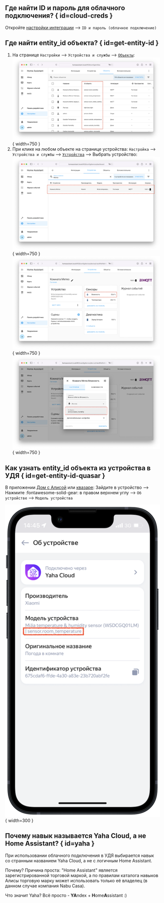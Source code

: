 ## Где найти ID и пароль для облачного подключения? { id=cloud-creds }
Откройте [настройки интеграции](./config/getting-started.md#gui) --> `ID и пароль (облачное подключение)`

## Где найти entity_id объекта? { id=get-entity-id }
1. На странице `Настройки` --> `Устройства и службы` --> [`Объекты`](https://my.home-assistant.io/redirect/entities/):<br>
    ![](assets/images/faq/entity-id-1.png){ width=750 }
2. При клике на любом объекте на странице устройства: `Настройка` --> `Устройства и службы` --> [`Устройства`](https://my.home-assistant.io/redirect/devices/) --> Выбрать устройство:<br>
    ![](assets/images/faq/entity-id-2.png){ width=750 }
    ![](assets/images/faq/entity-id-3.png){ width=750 }
    ![](assets/images/faq/entity-id-4.png){ width=750 }

## Как узнать entity_id объекта из устройства в УДЯ { id=get-entity-id-quasar }
В приложении [Дом с Алисой](https://mobile.yandex.ru/apps/smarthome) или [квазаре](./quasar.md): 
Зайдите в устройство --> Нажмите :fontawesome-solid-gear: в правом верхнем углу --> `Об устройстве` --> `Модель устройства`

![](assets/images/faq/entity-id-quasar.png){ width=300 }

## Почему навык называется Yaha Cloud, а не Home Assistant? { id=yaha }
При использовании облачного подключения в УДЯ выбирается навык со странным названием Yaha Cloud, а не с логичным Home Assistant.

Почему? Причина проста: "Home Assistant" является зарегистрированной торговой маркой, 
а по правилам каталога навыков Алисы торговую марку может использовать только её владелец (в данном случае компания Nabu Casa).

Что значит Yaha? Всё просто - **YA**ndex + **H**ome**A**ssistant :)
